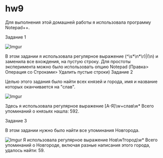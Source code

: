 # hw9
Для выполнения этой домашней работы я использовала программу Notepad++.

Задание 1 

 ![Imgur](https://i.imgur.com/oQCxSwD.png)
 
В этом задании я использовала регулярное выражение (^\s*\n*\r)|(\n) и заменила все вхождения, на пустую строку. Для простоты эксперимента можно было использовать опцию Notepad (Правка> Операция со Строками> Удалить пустые строки)
Задание 2

Целью этого задания было найти всех князей и города, имя и название которых оканчивается на "слав".

 ![Imgur](https://i.imgur.com/c0SqsDp.png)
 
Здесь я использовала регулярное выражение [А-Я]\w+слав\w* 
Всего упоминаний о князьях нашла: 592.

Задание 3

В этом задании нужно было найти все упоминания Новгорода.

 ![Imgur](https://i.imgur.com/paaHssZ.png)
Я использовала регулярное выражение Нов\w?город\w*
Всего упоминаний о Новгороде, включая разные написания этого города, удалось найти: 59.
